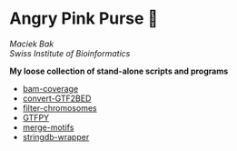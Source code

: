 # Angry Pink Purse 👛

*Maciek Bak*  
*Swiss Institute of Bioinformatics*

**My loose collection of stand-alone scripts and programs**

* [bam-coverage](bam-coverage)
* [convert-GTF2BED](convert-GTF2BED)
* [filter-chromosomes](filter-chromosomes)
* [GTFPY](GTFPY)
* [merge-motifs](merge-motifs)
* [stringdb-wrapper](stringdb-wrapper)
